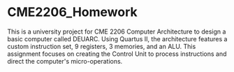 # CME2206_Homework
This is a university project for CME 2206 Computer Architecture to design a basic computer called DEUARC. Using Quartus II, the architecture features a custom instruction set, 9 registers, 3 memories, and an ALU. This assignment focuses on creating the Control Unit to process instructions and direct the computer's micro-operations.
